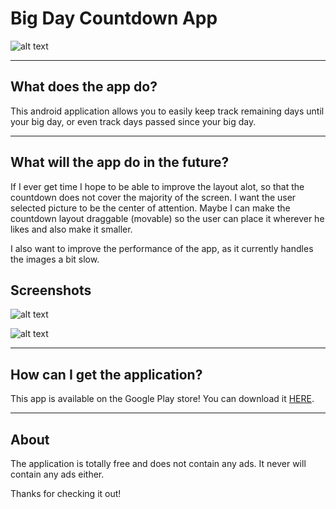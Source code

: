 # Big Day Countdown App
![alt text](https://github.com/smholsen/BigDayCountdown/raw/master/storersc/logo.png "Preview 1")

----
## What does the app do?
This android application allows you to easily keep track remaining days until your big day, or even track days passed since your big day.


----
## What will the app do in the future?

If I ever get time I hope to be able to improve the layout alot, so that the countdown does not cover the majority of the screen. I want the user selected picture to be the center of attention.
Maybe I can make the countdown layout draggable (movable) so the user can place it wherever he likes and also make it smaller.

I also want to improve the performance of the app, as it currently handles the images a bit slow.

## Screenshots

![alt text](https://github.com/smholsen/BigDayCountdown/raw/master/storersc/1.png "Preview 1")

![alt text](https://github.com/smholsen/BigDayCountdown/raw/master/storersc/2.png  "Preview 2")


----
## How can I get the application?
This app is available on the Google Play store! You can download it [HERE](https://play.google.com/store/apps/details?id=com.simonm.bigdaycountdown).

----
## About

The application is totally free and does not contain any ads. It never will contain any ads either.

Thanks for checking it out!

